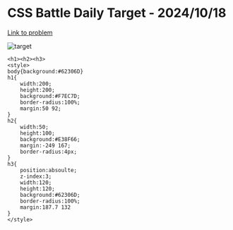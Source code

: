 # CSS Battle Daily Target - 2024/10/18

[Link to problem](https://cssbattle.dev/play/9uGatH9mqIIE1aCc5y3P)

![target](https://firebasestorage.googleapis.com/v0/b/cssbattleapp.appspot.com/o/user%2Fe6YbeBahWNPT7VpE2rE2p85byxa2%2Ftargets%2Ftarget_3TA0enY.png?alt=media)



```
<h1><h2><h3>
<style>
body{background:#62306D}
h1{
    width:200;
    height:200;
    background:#F7EC7D;
    border-radius:100%;
    margin:50 92;
}
h2{
    width:50;
    height:100;
    background:#E38F66;
    margin:-249 167;
    border-radius:4px;
} 
h3{
    position:absoulte;
    z-index:3;
    width:120;
    height:120;
    background:#62306D;
    border-radius:100%;
    margin:187.7 132
}
</style>
```